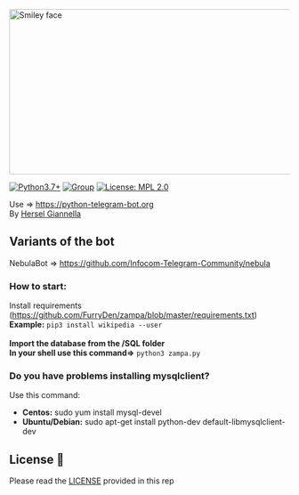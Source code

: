 <img src="https://i2.wp.com/furryden.it/wp-content/uploads/2018/07/CHI-SIAMO1_sito.png?ssl=1" alt="Smiley face" height="297" width="800">

[![Python3.7+](https://img.shields.io/badge/Python-3.7%2B-green.svg)](https://www.python.org/downloads) [![Group](https://img.shields.io/badge/Group-FurryDen-blue)](https://t.me/officialfurryden) [![License: MPL 2.0](https://img.shields.io/badge/License-MPL%202.0-brightgreen)](https://github.com/FurryDen/zampa/blob/master/LICENSE)

Use => https://python-telegram-bot.org   
By [Hersel Giannella](https://hersel.it )


## Variants of the bot
NebulaBot => https://github.com/Infocom-Telegram-Community/nebula
<br>
### How to start:
Install requirements (https://github.com/FurryDen/zampa/blob/master/requirements.txt)
<br>
<b>Example:</b> ```pip3 install wikipedia --user```
<br>
<br>
<b>Import the database from the /SQL folder</b>
<br>
<b>In your shell use this command=></b> ```python3 zampa.py```

### Do you have problems installing mysqlclient?
Use this command:
<ul>
<li><b>Centos:</b> sudo yum install mysql-devel</li>
<li><b>Ubuntu/Debian:</b> sudo apt-get install python-dev default-libmysqlclient-dev</li>
</ul>
            
## License 📄

Please read the [LICENSE](LICENSE) provided in this rep